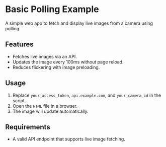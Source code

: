 # Basic Polling Example

A simple web app to fetch and display live images from a camera using polling.

## Features
- Fetches live images via an API.
- Updates the image every 100ms without page reload.
- Reduces flickering with image preloading.

## Usage
1. Replace `your_access_token`, `api.example.com`, and `your_camera_id` in the script.
2. Open the `HTML` file in a browser.
3. The image will update automatically.

## Requirements
- A valid API endpoint that supports live image fetching.
